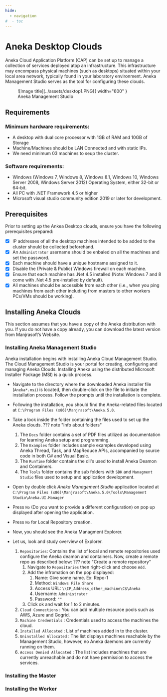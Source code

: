 ```yaml
---
hide:
  - navigation
#  - toc
---
```


# Aneka Desktop Clouds
Aneka Cloud Application Platform (CAP) can be set up to manage a collection of services deployed atop an infrastructure. This infrastructure may encompass physical machines (such as desktops) situated within your local area network, typically found in your laboratory environment. Aneka Management Studio serves as the tool for configuring these clouds.
<figure markdown="span">
  ![Image title](../assets/desktop1.PNG){ width="600" }
  <figcaption>Aneka Management Studio</figcaption>
</figure>

## Requirements
### Minimum hardware requirements:
* A desktop with dual core processor with 1GB of RAM and 10GB of Storage
* Machine/Machines should be LAN Connected and with static IPs.
* We need minimum 03 machines to seup the cluster.

### Software requirements:
* Windows (Windows 7, Windows 8, Windows 8.1, Windows 10, Windows Server 2008, Windows Server 2012) Operating System, either 32-bit or 64-bit.
* All PC with .NET Framework 4.5 or higher
* Microsoft visual studio community edition 2019  or later for development.

## Prerequisites
Prior to setting up the Ankea Desktop clouds, ensure you have the following prerequisites prepared:

- [x] IP addresses of all the desktop machines intended to be added to the cluster should be collected beforehand.
- [x] An `Administrator` username should be enbaled on all the machines and set the password.
- [x] Each machine should have a unique hostname assigned to it.
- [x] Disable the (Private & Public) Windows firewall on each machine.
- [x] Ensure that each machine has .Net 4.5 installed (Note: Windows 7 and 8 come with .Net 4.5 pre-installed by default).
- [x] All machines should be accessible from each other (i.e., when you ping machines from each other including from masters to other workers PCs/VMs should be working).

## Installing Aneka Clouds
This section assumes that you have a copy of the Aneka distribution with you. If you do not have a copy already, you can download the latest version from Manjrasoft’s Website.

### Installing Aneka Management Studio
Aneka installation begins with installing Aneka Cloud Management Studio. The Cloud Management Studio is your portal for creating, configuring and managing Aneka Clouds. Installing Aneka using the distributed Microsoft Installer Package (MSI) is a quick process.

* Navigate to the directory where the downloaded Aneka installer file (`Aneka*.msi`) is located, then double-click on the file to initiate the installation process. Follow the prompts until the installation is complete.

* Following the installation, you should find the Aneka-related files located at `C:\Program Files (x86)\Manjrasoft\Aneka.5.0`.

* Take a look inside the folder containing the files used to set up the Aneka clouds.
??? note "Info about folders"
    1. The `Docs` folder contains a set of PDF files utilized as documentation for learning Aneka setup and programming.
    2. The `Examples` folder includes sample examples developed using Aneka Thread, Task, and MapReduce APIs, accompanied by source code in both C# and Visual Basic.
    3. The `RunTime` folder contains the dll's used to install Aneka Deamon and Containers.
    4. The `Tools` folder contains the sub folders with `SDK` and  `Managment Studio` files used to setup and application development.
* Open by double click *Aneka Management Studio* application located at `C:\Program Files (x86)\Manjrasoft\Aneka.5.0\Tools\Management Studio\Aneka.UI.Manager`
* Press `No` (Do you want to provide a different configuration) on pop up displayed after opening the application.
* Press `No` for Local Repository creation.
* Now, you should see the Aneka Managment Explorer.
* Let us, look and study overview of Explorer.
    1.  `Repositories`: Contains the list of local and remote repositories used configure the Aneka deamon and containers. Now, create a remote repo as described below:
    ??? note "Create a remote repository"
        1. Navigate to `Repositories` then right-click and choose `Add`.
        2. Add the infromation on the pop displayed:
            1. Name: Give some name. Ex: Repo-1
            2. Method: `Windows File Share`
            3. Access URL: `\\IP_Address_other_machine\C$\Aneka`
            4. Username: `Administrator`
            5. Password: `""`
        3. Click ok and wait for 1 to 2 minutes.
    2. `Cloud Connections` : You can add multiple resource pools such as AWS, Azure and Gogrid.
    3. `Machine Credentials` : Credentials used to access the machines the cloud.
    4. `Installed Allocated` : List of machines added in to the cluster.
    5. `Uninstalled Allocated` : The list displays machines reachable by the Management Studio, however, no Aneka daemons are currently running on them.
    6. `Access Denied Allocated` : The list includes machines that are currently unreachable and do not have permission to access the services. 
### Installing the Master


### Installing the Worker





